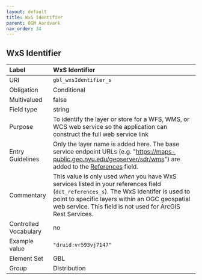 ```yaml
---
layout: default
title: WxS Identifier
parent: OGM Aardvark
nav_order: 34
---
```


## WxS Identifier

| Label                 | WxS Identifier |
|:----------------------|:---------------|
| URI                   | `gbl_wxsIdentifier_s` |
| Obligation            | Conditional |
| Multivalued           | false |
| Field type            | string |
| Purpose               | To identify the layer or store for a WFS, WMS, or WCS web service so the application can construct the full web service link |
| Entry Guidelines      | Only the layer name is added here. The base service endpoint URLs (e.g. "https://maps-public.geo.nyu.edu/geoserver/sdr/wms") are added to the [References](https://opengeometadata.github.io/docs/aardvarkSchema/references) field. |
| Commentary            | This value is only used _when_ you have WxS services listed in your references field (`dct_references_s`). The WxS Identifer is used to point to specific layers within an OGC geospatial web service. This field is not used for ArcGIS Rest Services. |
| Controlled Vocabulary | no |
| Example value         | `"druid:vr593vj7147"` |
| Element Set           | GBL |
| Group                 | Distribution |
